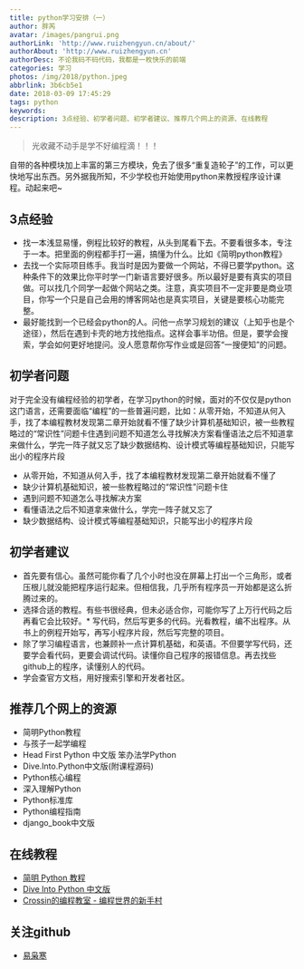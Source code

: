 ```yaml
---
title: python学习安排（一）
author: 胖芮
avatar: /images/pangrui.png
authorLink: 'http://www.ruizhengyun.cn/about/'
authorAbout: 'http://www.ruizhengyun.cn'
authorDesc: 不论我码不码代码，我都是一枚快乐的前端
categories: 学习
photos: /img/2018/python.jpeg
abbrlink: 3b6cb5e1
date: 2018-03-09 17:45:29
tags: python
keywords:
description: 3点经验、初学者问题、初学者建议、推荐几个网上的资源、在线教程
---
```

> 光收藏不动手是学不好编程滴！！！

自带的各种模块加上丰富的第三方模块，免去了很多“重复造轮子”的工作，可以更快地写出东西。另外据我所知，不少学校也开始使用python来教授程序设计课程。动起来吧~

## 3点经验
* 找一本浅显易懂，例程比较好的教程，从头到尾看下去。不要看很多本，专注于一本。把里面的例程都手打一遍，搞懂为什么。比如《简明python教程》
* 去找一个实际项目练手。我当时是因为要做一个网站，不得已要学python。这种条件下的效果比你平时学一门新语言要好很多。所以最好是要有真实的项目做。可以找几个同学一起做个网站之类。注意，真实项目不一定非要是商业项目，你写一个只是自己会用的博客网站也是真实项目，关键是要核心功能完整。
* 最好能找到一个已经会python的人。问他一点学习规划的建议（上知乎也是个途径），然后在遇到卡壳的地方找他指点。这样会事半功倍。但是，要学会搜索，学会如何更好地提问。没人愿意帮你写作业或是回答“一搜便知”的问题。


## 初学者问题
对于完全没有编程经验的初学者，在学习python的时候，面对的不仅仅是python这门语言，还需要面临“编程”的一些普遍问题，比如：从零开始，不知道从何入手，找了本编程教材发现第二章开始就看不懂了缺少计算机基础知识，被一些教程略过的“常识性”问题卡住遇到问题不知道怎么寻找解决方案看懂语法之后不知道拿来做什么，学完一阵子就又忘了缺少数据结构、设计模式等编程基础知识，只能写出小的程序片段
* 从零开始，不知道从何入手，找了本编程教材发现第二章开始就看不懂了
* 缺少计算机基础知识，被一些教程略过的“常识性”问题卡住
* 遇到问题不知道怎么寻找解决方案
* 看懂语法之后不知道拿来做什么，学完一阵子就又忘了
* 缺少数据结构、设计模式等编程基础知识，只能写出小的程序片段


## 初学者建议
* 首先要有信心。虽然可能你看了几个小时也没在屏幕上打出一个三角形，或者压根儿就没能把程序运行起来。但相信我，几乎所有程序员一开始都是这么折腾过来的。
* 选择合适的教程。有些书很经典，但未必适合你，可能你写了上万行代码之后再看它会比较好。* 写代码，然后写更多的代码。光看教程，编不出程序。从书上的例程开始写，再写小程序片段，然后写完整的项目。
* 除了学习编程语言，也兼顾补一点计算机基础，和英语。不但要学写代码，还要学会看代码，更要会调试代码。读懂你自己程序的报错信息。再去找些github上的程序，读懂别人的代码。
* 学会查官方文档，用好搜索引擎和开发者社区。


## 推荐几个网上的资源
* 简明Python教程 
* 与孩子一起学编程 
* Head First Python 中文版 笨办法学Python 
* Dive.Into.Python中文版(附课程源码) 
* Python核心编程 
* 深入理解Python 
* Python标准库 
* Python编程指南
* django_book中文版


## 在线教程
* [简明 Python 教程](http://www.kuqin.com/abyteofpython_cn/)
* [Dive Into Python 中文版](http://www.kuqin.com/docs/diveintopythonzh-cn-5.4b/html/toc/)
* [Crossin的编程教室 - 编程世界的新手村](http://crossincode.com/home/)


## 关注github
* [易枭寒](https://github.com/Yixiaohan?tab=repositories)